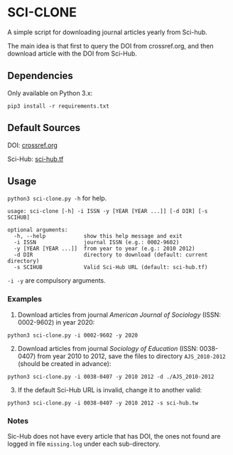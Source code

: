 # SCI-CLONE

A simple script for downloading journal articles yearly from Sci-hub. 

The main idea is that first to query the DOI from crossref.org, and then download article with the DOI from Sci-Hub.

## Dependencies

Only available on Python 3.x:

  ```{python}
  pip3 install -r requirements.txt
  ```

## Default Sources

  DOI: [crossref.org](https://crossref.org)

  Sci-Hub: [sci-hub.tf](https://sci-hub.tf)


## Usage

  ```python3 sci-clone.py -h``` for help.
  ```{bash}
  usage: sci-clone [-h] -i ISSN -y [YEAR [YEAR ...]] [-d DIR] [-s SCIHUB]

  optional arguments:
    -h, --help            show this help message and exit
    -i ISSN               journal ISSN (e.g.: 0002-9602)
    -y [YEAR [YEAR ...]]  from year to year (e.g.: 2010 2012)
    -d DIR                directory to download (default: current directory)
    -s SCIHUB             Valid Sci-Hub URL (default: sci-hub.tf)
  ```
   ```-i -y``` are compulsory arguments.

   ### Examples

   1. Download articles from journal _American Journal of Sociology_ (ISSN: 0002-9602) in year 2020:
   ```{bash}
   python3 sci-clone.py -i 0002-9602 -y 2020
   ```

   2. Download articles from journal _Sociology of Education_ (ISSN: 0038-0407) from year 2010 to 2012, save the files to directory ```AJS_2010-2012``` (should be created in advance):
   ```{bash}
   python3 sci-clone.py -i 0038-0407 -y 2010 2012 -d ./AJS_2010-2012
   ```

   3. If the default Sci-Hub URL is invalid, change it to another valid:
   ```{bash}
   python3 sci-clone.py -i 0038-0407 -y 2010 2012 -s sci-hub.tw
   ```

   ### Notes

   Sic-Hub does not have every article that has DOI, the ones not found are logged in file ```missing.log``` under each sub-directory.

   

